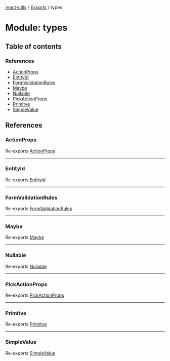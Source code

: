 [react-utils](../README.md) / [Exports](../modules.md) / types

# Module: types

## Table of contents

### References

- [ActionProps](types.md#actionprops)
- [EntityId](types.md#entityid)
- [FormValidationRules](types.md#formvalidationrules)
- [Maybe](types.md#maybe)
- [Nullable](types.md#nullable)
- [PickActionProps](types.md#pickactionprops)
- [Primitve](types.md#primitve)
- [SimpleValue](types.md#simplevalue)

## References

### ActionProps

Re-exports [ActionProps](types_react.md#actionprops)

___

### EntityId

Re-exports [EntityId](types_bases.md#entityid)

___

### FormValidationRules

Re-exports [FormValidationRules](types_form.md#formvalidationrules)

___

### Maybe

Re-exports [Maybe](types_bases.md#maybe)

___

### Nullable

Re-exports [Nullable](types_bases.md#nullable)

___

### PickActionProps

Re-exports [PickActionProps](types_react.md#pickactionprops)

___

### Primitve

Re-exports [Primitve](types_bases.md#primitve)

___

### SimpleValue

Re-exports [SimpleValue](types_bases.md#simplevalue)
